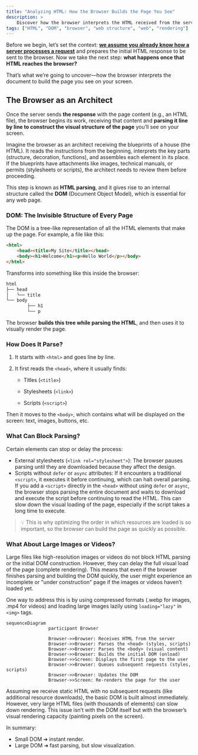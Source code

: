 ```yaml
---
title: "Analyzing HTML: How the Browser Builds the Page You See"
description: >
    Discover how the browser interprets the HTML received from the server to construct the visual structure of a web page. This lesson explains how the DOM is formed, what blocks its parsing, and why this step is crucial in loading any website.
tags: ["HTML", "DOM", "browser", "web structure", "web", "rendering"]
---
```


Before we begin, let’s set the context: [**we assume you already know how a server processes a request**](#response-to-the-client.md) and prepares the initial HTML response to be sent to the browser. Now we take the next step: **what happens once that HTML reaches the browser?**

That’s what we’re going to uncover—how the browser interprets the document to build the page you see on your screen.

## The Browser as an Architect

Once the server sends **the response** with the page content (e.g., an HTML file), the browser begins its work, receiving that content and **parsing it line by line to construct the visual structure of the page** you’ll see on your screen.

Imagine the browser as an architect receiving the blueprints of a house (the HTML). It reads the instructions from the beginning, interprets the key parts (structure, decoration, functions), and assembles each element in its place. If the blueprints have attachments like images, technical manuals, or permits (stylesheets or scripts), the architect needs to review them before proceeding.

This step is known as **HTML parsing**, and it gives rise to an internal structure called the **DOM** (Document Object Model), which is essential for any web page.

### DOM: The Invisible Structure of Every Page

The DOM is a tree-like representation of all the HTML elements that make up the page. For example, a file like this:

```html
<html>
    <head><title>My Site</title></head>
    <body><h1>Welcome</h1><p>Hello World</p></body>
</html>
```

Transforms into something like this inside the browser:

```css
html
├── head
│   └── title
└── body
        ├── h1
        └── p
```

The browser **builds this tree while parsing the HTML**, and then uses it to visually render the page.

### How Does It Parse?

1. It starts with `<html>` and goes line by line.

2. It first reads the `<head>`, where it usually finds:

    - Titles (`<title>`)

    - Stylesheets (`<link>`)

    - Scripts (`<script>`)

Then it moves to the `<body>`, which contains what will be displayed on the screen: text, images, buttons, etc.

### What Can Block Parsing?

Certain elements can stop or delay the process:

- External stylesheets (`<link rel="stylesheet">`): The browser pauses parsing until they are downloaded because they affect the design.
- Scripts without `defer` or `async` attributes: If it encounters a traditional `<script>`, it executes it before continuing, which can halt overall parsing. If you add a `<script>` directly in the `<head>` without using `defer` or `async`, the browser stops parsing the entire document and waits to download and execute the script before continuing to read the HTML. This can slow down the visual loading of the page, especially if the script takes a long time to execute.

> 💡 This is why optimizing the order in which resources are loaded is so important, so the browser can build the page as quickly as possible.

### What About Large Images or Videos?

Large files like high-resolution images or videos do not block HTML parsing or the initial DOM construction. However, they can delay the full visual load of the page (complete rendering). This means that even if the browser finishes parsing and building the DOM quickly, the user might experience an incomplete or "under construction" page if the images or videos haven’t loaded yet.

One way to address this is by using compressed formats (.webp for images, .mp4 for videos) and loading large images lazily using `loading="lazy"` in `<img>` tags.

```mermaid
sequenceDiagram
                participant Browser

                Browser->>Browser: Receives HTML from the server
                Browser->>Browser: Parses the <head> (styles, scripts)
                Browser->>Browser: Parses the <body> (visual content)
                Browser->>Browser: Builds the initial DOM (onload)
                Browser->>Screen: Displays the first page to the user
                Browser->>Browser: Queues subsequent requests (styles, scripts)
                Browser->>Browser: Updates the DOM
                Browser->>Screen: Re-renders the page for the user
```

Assuming we receive static HTML with no subsequent requests (like additional resource downloads), the basic DOM is built almost immediately. However, very large HTML files (with thousands of elements) can slow down rendering. This issue isn’t with the DOM itself but with the browser’s visual rendering capacity (painting pixels on the screen).

In summary:

- Small DOM ➔ instant render.
- Large DOM ➔ fast parsing, but slow visualization.
